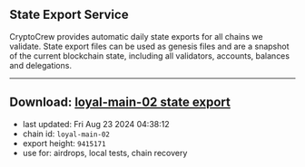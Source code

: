 ## State Export Service
CryptoCrew provides automatic daily state exports for all chains we validate. State export files can be used as genesis files and are a snapshot of the current blockchain state, including all validators, accounts, balances and delegations.

---
**Download: [loyal-main-02 state export](https://dl-eu2.ccvalidators.com/SERVICE/loyal/loyal-main-02_export_9415171.json)**
---

- last updated: Fri Aug 23 2024 04:38:12
- chain id: `loyal-main-02`
- export height: `9415171`
- use for: airdrops, local tests, chain recovery
